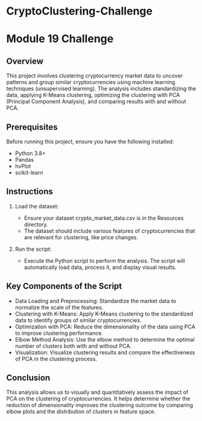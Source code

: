# CryptoClustering-Challenge

# Module 19 Challenge

## Overview
This project involves clustering cryptocurrency market data to uncover patterns and group similar cryptocurrencies using machine learning techniques (unsupervised learning). The analysis includes standardizing the data, applying K-Means clustering, optimizing the clustering with PCA (Principal Component Analysis), and comparing results with and without PCA.

## Prerequisites
Before running this project, ensure you have the following installed:
- Python 3.8+
- Pandas
- hvPlot
- scikit-learn

## Instructions

1. Load the dataset:
    - Ensure your dataset crypto_market_data.csv is in the Resources directory.
    - The dataset should include various features of cryptocurrencies that are relevant for clustering, like price changes.

2. Run the script:
    - Execute the Python script to perform the analysis. The script will automatically load data, process it, and display visual results.

## Key Components of the Script
- Data Loading and Preprocessing: Standardize the market data to normalize the scale of the features.
- Clustering with K-Means: Apply K-Means clustering to the standardized data to identify groups of similar cryptocurrencies.
- Optimization with PCA: Reduce the dimensionality of the data using PCA to improve clustering performance.
- Elbow Method Analysis: Use the elbow method to determine the optimal number of clusters both with and without PCA.
- Visualization: Visualize clustering results and compare the effectiveness of PCA in the clustering process.

## Conclusion
This analysis allows us to visually and quantitatively assess the impact of PCA on the clustering of cryptocurrencies. It helps determine whether the reduction of dimensionality improves the clustering outcome by comparing elbow plots and the distribution of clusters in feature space.
